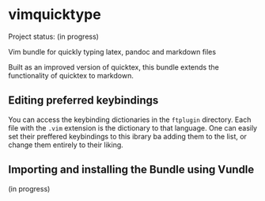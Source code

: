 # vimquicktype

Project status: (in progress)

Vim bundle for quickly typing latex, pandoc and markdown files

Built as an improved version of quicktex, this bundle extends the functionality of quicktex to markdown.

## Editing preferred keybindings
You can access the keybinding dictionaries in the `ftplugin` directory. Each file with the `.vim` extension is the dictionary to that language. One can easily set their preffered keybindings to this ibrary ba adding them to the list, or change them entirely to their liking.

## Importing and installing the Bundle using Vundle
(in progress)
